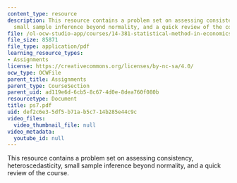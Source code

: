 ```yaml
---
content_type: resource
description: This resource contains a problem set on assessing consistency, heteroscedasticity,
  small sample inference beyond normality, and a quick review of the course.
file: /ol-ocw-studio-app/courses/14-381-statistical-method-in-economics-fall-2006/def2c6e35df5b71ab5c714b285e44c9c_ps7.pdf
file_size: 85871
file_type: application/pdf
learning_resource_types:
- Assignments
license: https://creativecommons.org/licenses/by-nc-sa/4.0/
ocw_type: OCWFile
parent_title: Assignments
parent_type: CourseSection
parent_uid: ad119e6d-6cb5-8c67-4d0e-8dea760f080b
resourcetype: Document
title: ps7.pdf
uid: def2c6e3-5df5-b71a-b5c7-14b285e44c9c
video_files:
  video_thumbnail_file: null
video_metadata:
  youtube_id: null
---
```

This resource contains a problem set on assessing consistency, heteroscedasticity, small sample inference beyond normality, and a quick review of the course.